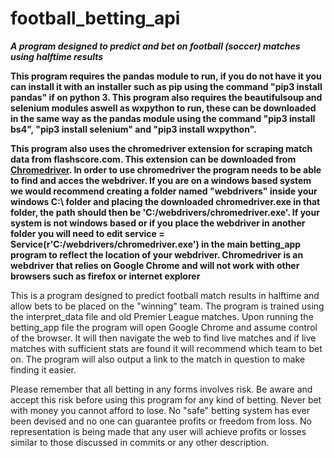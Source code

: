# football_betting_api
***A program designed to predict and bet on football (soccer) matches using halftime results***

**This program requires the pandas module to run, if you do not have it you can install it with an installer such as pip using the command "pip3 install pandas" if on python 3. This program also requires the beautifulsoup and selenium modules aswell as wxpython to run, these can be downloaded in the same way as the pandas module using the command "pip3 install bs4", "pip3 install selenium" and "pip3 install wxpython".**

**This program also uses the chromedriver extension for scraping match data from flashscore.com. This extension can be downloaded from [Chromedriver](https://chromedriver.chromium.org/downloads). In order to use chromedriver the program needs to be able to find and acces the webdriver. If you are on a windows based system we would recommend creating a folder named "webdrivers" inside your windows C:\ folder and placing the downloaded chromedriver.exe in that folder, the path should then be 'C:/webdrivers/chromedriver.exe'. If your system is not windows based or if you place the webdriver in another folder you will need to edit service = Service(r'C:/webdrivers/chromedriver.exe') in the main betting_app program to reflect the location of your webdriver. Chromedriver is an webdriver that relies on Google Chrome and will not work with other browsers such as firefox or internet explorer**

This is a program designed to predict football match results in halftime and allow bets to be placed on the "winning" team. The program is trained using the interpret_data file and old Premier League matches. Upon running the betting_app file the program will open Google Chrome and assume control of the browser. It will then navigate the web to find live matches and if live matches with sufficient stats are found it will recommend which team to bet on. The program will also output a link to the match in question to make finding it easier.  

Please remember that all betting in any forms involves risk. Be aware and accept this risk before using this program for any kind of betting. Never bet with money you cannot afford to lose. No "safe" betting system has ever been devised and no one can guarantee profits or freedom from loss. No representation is being made that any user will achieve profits or losses similar to those discussed in commits or any other description.


